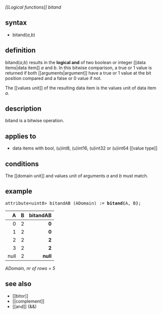 *[[Logical functions]] bitand*

## syntax

- bitand(*a*,*b*)

## definition

bitand(*a*,*b*) results in the **logical and** of two boolean or integer [[data items|data item]] *a* and *b*. In this bitwise comparison, a true or 1 value is returned if both [[arguments|argument]] have a true or 1 value at the bit position compared and a false or 0 value if not.

The [[values unit]] of the resulting data item is the values  unit of data item *a*.

## description

bitand is a bitwise operation.

## applies to

- data items with bool, (u)int8, (u)int16, (u)int32 or (u)int64 [[value type]]

## conditions

The [[domain unit]] and values unit of arguments *a* and *b* must match.

## example

<pre>
attribute&lt;uint8&gt; bitandAB (ADomain) := <B>bitand(</B>A, B<B>)</B>;
</pre>

| A    | B   |**bitandAB**|
|-----:|----:|-----------:|
| 0    | 2   | **0**      |
| 1    | 2   | **0**      |
| 2    | 2   | **2**      |
| 3    | 2   | **2**      |
| null | 2   | **null**   |

*ADomain, nr of rows = 5*

## see also

- [[bitor]]
- [[complement]]
- [[and]] (&&)